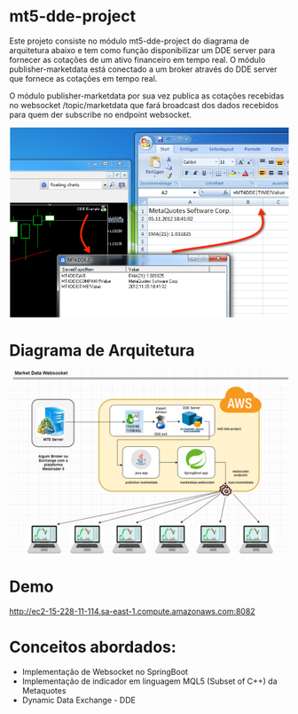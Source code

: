# mt5-dde-project
Este projeto consiste no módulo mt5-dde-project do diagrama de arquitetura abaixo e tem como função disponibilizar um DDE server para fornecer as cotações de um ativo financeiro em tempo real.
O módulo publisher-marketdata está conectado a um broker através do DDE server que fornece as cotações em tempo real. 

O módulo publisher-marketdata por sua vez publica as cotações recebidas no websocket /topic/marketdata que fará broadcast dos dados recebidos para quem der subscribe no endpoint websocket.

![Alt text](dde.png?raw=true "Funcionamento DDE")

# Diagrama de Arquitetura
<a href="http://ec2-18-231-160-253.sa-east-1.compute.amazonaws.com:8082/" target="_blank">![Alt text](MarketdataWebsocket.png?raw=true "Ir para Aplicação")</a>

# Demo
<a href="http://ec2-15-228-11-114.sa-east-1.compute.amazonaws.com:8082/" target="_blank">http://ec2-15-228-11-114.sa-east-1.compute.amazonaws.com:8082</a>


# Conceitos abordados:<br/>

<ul>
  <li>Implementação de Websocket no SpringBoot</li>
  <li>Implementação de indicador em linguagem MQL5 (Subset of C++) da Metaquotes</li>
  <li>Dynamic Data Exchange - DDE</li>
</ul>
<br/>
